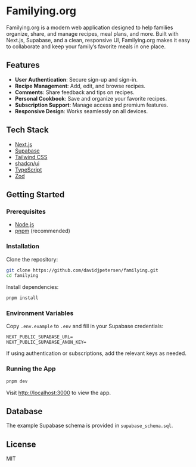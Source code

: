 # Familying.org

Familying.org is a modern web application designed to help families organize, share, and manage recipes, meal plans, and more. Built with Next.js, Supabase, and a clean, responsive UI, Familying.org makes it easy to collaborate and keep your family’s favorite meals in one place.

## Features

- **User Authentication**: Secure sign-up and sign-in.
- **Recipe Management**: Add, edit, and browse recipes.
- **Comments**: Share feedback and tips on recipes.
- **Personal Cookbook**: Save and organize your favorite recipes.
- **Subscription Support**: Manage access and premium features.
- **Responsive Design**: Works seamlessly on all devices.

## Tech Stack

- [Next.js](https://nextjs.org/)
- [Supabase](https://supabase.com/)
- [Tailwind CSS](https://tailwindcss.com/)
- [shadcn/ui](https://ui.shadcn.com/)
- [TypeScript](https://www.typescriptlang.org/)
- [Zod](https://zod.dev/)

## Getting Started

### Prerequisites

- [Node.js](https://nodejs.org/)
- [pnpm](https://pnpm.io/) (recommended)

### Installation

Clone the repository:

```bash
git clone https://github.com/davidjpetersen/familying.git
cd familying
```

Install dependencies:

```bash
pnpm install
```

### Environment Variables

Copy `.env.example` to `.env` and fill in your Supabase credentials:

```env
NEXT_PUBLIC_SUPABASE_URL=
NEXT_PUBLIC_SUPABASE_ANON_KEY=
```

If using authentication or subscriptions, add the relevant keys as needed.

### Running the App

```bash
pnpm dev
```

Visit [http://localhost:3000](http://localhost:3000) to view the app.

## Database

The example Supabase schema is provided in `supabase_schema.sql`.

## License

MIT
